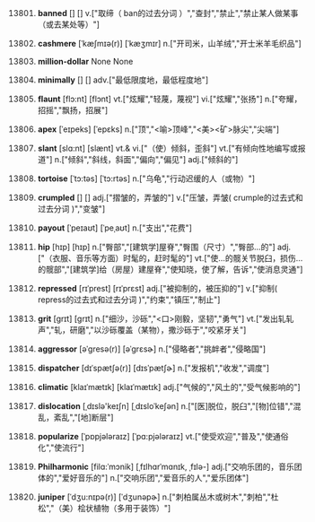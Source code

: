 13801. **banned**
[]  []
v.["取缔（ ban的过去分词 ）","查封","禁止","禁止某人做某事（或去某处等）"]  

13802. **cashmere**
[ˈkæʃmɪə(r)]  [ˈkæʒmɪr]
n.["开司米，山羊绒","开士米羊毛织品"]  

13803. **million-dollar**
None
None

13804. **minimally**
[]  []
adv.["最低限度地，最低程度地"]  

13805. **flaunt**
[flɔ:nt]  [flɔnt]
vt.["炫耀","轻蔑，蔑视"]  vi.["炫耀","张扬"]  n.["夸耀，招摇","飘扬，招展"]  

13806. **apex**
[ˈeɪpeks]  [ˈepɛks]
n.["顶","<喻>顶峰","<美><矿>脉尖","尖端"]  

13807. **slant**
[slɑ:nt]  [slænt]
vt.& vi.["（使）倾斜，歪斜"]  vt.["有倾向性地编写或报道"]  n.["倾斜","斜线，斜面","偏向","偏见"]  adj.["倾斜的"]  

13808. **tortoise**
[ˈtɔ:təs]  [ˈtɔ:rtəs]
n.["乌龟","行动迟缓的人（或物）"]  

13809. **crumpled**
[]  []
adj.["摺皱的，弄皱的"]  v.["压皱，弄皱( crumple的过去式和过去分词 )","变皱"]  

13810. **payout**
[ˈpeɪaʊt]  [ˈpeˌaʊt]
n.["支出","花费"]  

13811. **hip**
[hɪp]  [hɪp]
n.["臀部","[建筑学]屋脊","臀围（尺寸）","臀部…的"]  adj.["（衣服、音乐等方面）时髦的，赶时髦的"]  vt.["使…的髋关节脱臼，损伤…的髋部","[建筑学]给（房屋）建屋脊","使知晓，使了解，告诉","使消息灵通"]  

13812. **repressed**
[rɪˈprest]  [rɪˈprɛst]
adj.["被抑制的，被压抑的"]  v.["抑制( repress的过去式和过去分词 )","约束","镇压","制止"]  

13813. **grit**
[grɪt]  [ɡrɪt]
n.["细沙，沙砾","<口>刚毅，坚韧","勇气"]  vt.["发出轧轧声","轧，研磨","以沙砾覆盖（某物），撒沙砾于","咬紧牙关"]  

13814. **aggressor**
[əˈgresə(r)]  [əˈɡrɛsɚ]
n.["侵略者","挑衅者","侵略国"]  

13815. **dispatcher**
[dɪˈspætʃə(r)]  [dɪsˈpætʃɚ]
n.["发报机","收发","调度"]  

13816. **climatic**
[klaɪˈmætɪk]  [klaɪˈmætɪk]
adj.["气候的","风土的","受气候影响的"]  

13817. **dislocation**
[ˌdɪslə'keɪʃn]  [ˌdɪsloˈkeʃən]
n.["[医]脱位，脱臼","[物]位错","混乱，紊乱","[地]断层"]  

13818. **popularize**
[ˈpɒpjələraɪz]  [ˈpɑ:pjələraɪz]
vt.["使受欢迎","普及","使通俗化","使流行"]  

13819. **Philharmonic**
[filɑ:ˈmɔnik]  [ˌfɪlhɑrˈmɑnɪk, ˌfɪlə-]
adj.["交响乐团的，音乐团体的","爱好音乐的"]  n.["交响乐团","爱音乐的人","爱乐团体"]  

13820. **juniper**
[ˈdʒu:nɪpə(r)]  [ˈdʒunəpɚ]
n.["刺柏属丛木或树木","刺柏","杜松","（美）桧状植物（多用于装饰）"]  

